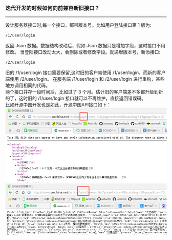 ### 迭代开发的时候如何向前兼容新旧接口？
---
设计服务器接口时,每一个接口，都带版本号。比如用户登陆接口第 1 版为:
```
/1/user/login
```
返回 Json 数据。数据结构改动后，假如 Json 数据只是增加字段，这时接口不用修改。
当登陆接口改动太大，会删除或者修改字段。就递增版本号，新添接口:
```
/2/user/login
```
旧的 /1/user/login 接口需要保留,这时旧的客户端使用 /1/user/login，而新的客户端使用 /2/user/login。
在服务端 /1/user/login 和 /2/user/login 进行重构，某些地方调用相同的代码。<br>
两个接口并存一段时间后，比如过了 3 个月。估计旧的客户端差不多都升级到新的了，这时旧的 /1/user/login 接口就可以不再维护，直接返回错误码。<br>
比如开源中国开发也是如此，开源中国API接口如下：<br>
![](..\images\oschina_api.png) <br>
![](..\images\oschina_apiv2.png) <br>




